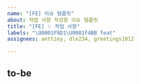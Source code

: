 ```yaml
---
name: "[FE] 이슈 템플릿"
about: 작업 사항 작성용 이슈 템플릿
title: "[FE] ✨ 작업 사항"
labels: "\U0001F9D1‍\U0001F4BB feat"
assignees: anttiey, dle234, greetings1012

---
```


## to-be

